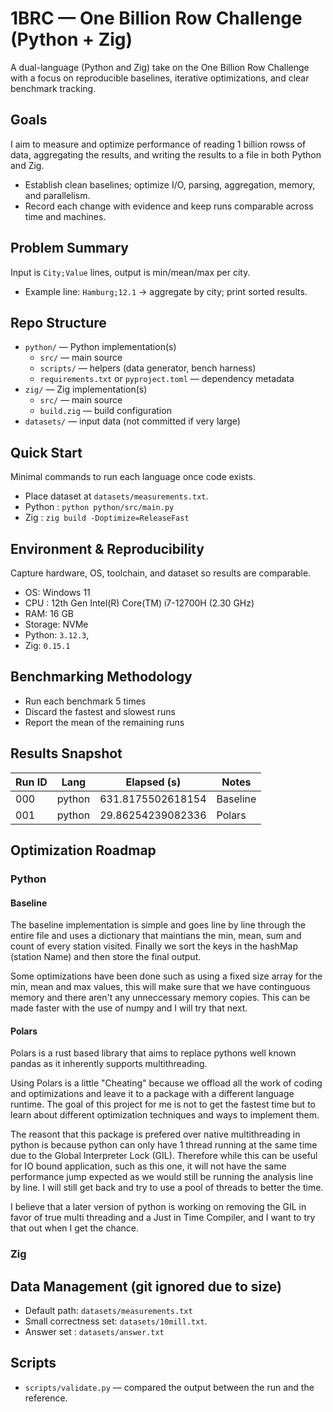 # 1BRC — One Billion Row Challenge (Python + Zig)

A dual-language (Python and Zig) take on the One Billion Row Challenge with a focus on reproducible baselines, iterative optimizations, and clear benchmark tracking.


## Goals

I aim to measure and optimize performance of reading 1 billion rowss of data, aggregating the results, and writing the results to a file in both Python and Zig.

- Establish clean baselines; optimize I/O, parsing, aggregation, memory, and parallelism.
- Record each change with evidence and keep runs comparable across time and machines.

## Problem Summary

Input is `City;Value` lines, output is min/mean/max per city.

- Example line: `Hamburg;12.1` → aggregate by city; print sorted results.


## Repo Structure
- `python/` — Python implementation(s)
  - `src/` — main source
  - `scripts/` — helpers (data generator, bench harness)
  - `requirements.txt` or `pyproject.toml` — dependency metadata
- `zig/` — Zig implementation(s)
  - `src/` — main source
  - `build.zig` — build configuration
- `datasets/` — input data (not committed if very large)


## Quick Start

Minimal commands to run each language once code exists.

- Place dataset at `datasets/measurements.txt`.
- Python : `python python/src/main.py`
- Zig : `zig build -Doptimize=ReleaseFast`


## Environment & Reproducibility

Capture hardware, OS, toolchain, and dataset so results are comparable.

- OS: Windows 11
- CPU : 12th Gen Intel(R) Core(TM) i7-12700H (2.30 GHz)
- RAM: 16 GB
- Storage: NVMe
- Python: `3.12.3`,
- Zig: `0.15.1`

## Benchmarking Methodology
- Run each benchmark 5 times
- Discard the fastest and slowest runs
- Report the mean of the remaining runs

## Results Snapshot

| Run ID | Lang | Elapsed (s) | Notes |
|---|---|---|---|
| 000 | python | 631.8175502618154 | Baseline |
| 001 | python | 29.86254239082336 | Polars |


## Optimization Roadmap

### Python
#### Baseline
The baseline implementation is simple and goes line by line through the entire file and uses a dictionary that maintians the min, mean, sum and count of every station visited. Finally we sort the keys in the hashMap (station Name) and then store the final output. 

Some optimizations have been done such as using a fixed size array for the min, mean and max values, this will make sure that we have continguous memory and there aren't any unneccessary memory copies. This can be made faster with the use of numpy and I will try that next.

#### Polars
Polars is a rust based library that aims to replace pythons well known pandas as it inherently supports multithreading. 

Using Polars is a little "Cheating" because we offload all the work of coding and optimizations and leave it to a package with a different language runtime. The goal of this project for me is not to get the fastest time but to learn about different optimization techniques and ways to implement them.

The reasont that this package is prefered over native multithreading in python is because python can only have 1 thread running at the same time due to the Global Interpreter Lock (GIL). Therefore while this can be useful for IO bound application, such as this one, it will not have the same performance jump expected as we would still be running the analysis line by line. I will still get back and try to use a pool of threads to better the time.

I believe that a later version of python is working on removing the GIL in favor of true multi threading and a Just in Time Compiler, and I want to try that out when I get the chance.

### Zig

## Data Management (git ignored due to size)

- Default path: `datasets/measurements.txt`
- Small correctness set: `datasets/10mill.txt`.
- Answer set : `datasets/answer.txt`


## Scripts

- `scripts/validate.py` — compared the output between the run and the reference.
